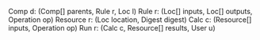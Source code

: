 Comp d: (Comp[] parents, Rule r, Loc l)
Rule r: (Loc[] inputs, Loc[] outputs, Operation op)
Resource r: (Loc location, Digest digest)
Calc c: (Resource[] inputs, Operation op)
Run r: (Calc c, Resource[] results, User u)

